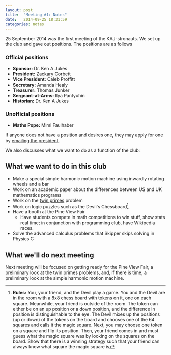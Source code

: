 ```yaml
---
layout: post
title:  "Meeting #1: Notes"
date:   2014-09-25 18:31:59
categories: notes
---
```

25 September 2014 was the first meeting of the KAJ-stronauts. We set up the club and gave out positions. The positions are as follows

### Official positions

* **Sponsor:** Dr. Ken A Jukes
* **President:** Zackary Corbett
* **Vice President:** Caleb Proffitt
* **Secretary:** Amanda Healy
* **Treasurer:** Thomas Junker
* **Sergeant-at-Arms:** Ilya Pantyuhin
* **Historian:** Dr. Ken A Jukes

### Unofficial positions

* **Maths Pope:** Mimi Faulhaber

If anyone does not have a position and desires one, they may apply for one by [emailing the president](mailto:zackary@corbett.im).


We also discusses what we want to do as a function of the club:

## What we want to do in this club

* Make a special simple harmonic motion machine using inwardly rotating wheels and a bar
* Work on an academic paper about the differences between US and UK mathematics programs
* Work on the [twin primes](https://en.wikipedia.org/wiki/Twin_prime) problem
* Work on logic puzzles such as the Devil's Chessboard[^1].
* Have a booth at the Pine View Fair
    * Have students compete in math competitions to win stuff, show stats real time; in conjunction with programming club, have Wikipedia races.
* Solve the advanced calculus problems that Skipper skips solving in Physics C


## What we'll do next meeting

Next meeting will be focused on getting ready for the Pine View Fair, a preliminary look at the twin primes problems, and, if there is time, a preliminary look at the simple harmonic motion machine.




[^1]: **Rules:** You, your friend, and the Devil play a game. You and the Devil are in the room with a 8x8 chess board with  tokens on it, one on each square. Meanwhile, your friend is outside of the room. The token can either be on an up position or a down position, and the difference in position is distinguishable to the eye. The Devil mixes up the positions (up or down) of the tokens on the board and chooses one of the 64 squares and calls it the magic square. Next, you may choose one token on a square and flip its position. Then, your friend comes in and must guess what the magic square was by looking on the squares on the board. Show that there is a winning strategy such that your friend can always know what square the magic square is
